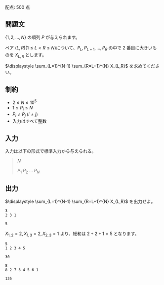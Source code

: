 配点: $500$ 点

## 問題文

$\{1, 2, \ldots, N\}$ の順列 $P$ が与えられます。

ペア $(L, R) (1 \le L \lt R \le N)$について、$P_L, P_{L+1}, \ldots, P_R$ の中で $2$ 番目に大きいものを $X_{L, R}$ とします。

$\displaystyle \sum_{L=1}^{N-1} \sum_{R=L+1}^{N} X_{L,R}$ を求めてください。

## 制約

- $2 \le N \le 10^5$
- $1 \le P_i \le N$
- $P_i \neq P_j$ $(i \neq j)$
- 入力はすべて整数

## 入力

入力は以下の形式で標準入力から与えられる。

> $N$
> 
> $P_1$ $P_2$ $\ldots$ $P_N$

## 出力

$\displaystyle \sum_{L=1}^{N-1} \sum_{R=L+1}^{N} X_{L,R}$ を出力せよ。

```input1
3
2 3 1
```

```output1
5
```

$X_{1, 2} = 2, X_{1, 3} = 2, X_{2, 3} = 1$ より、総和は $2 + 2 + 1 = 5$ となります。

```input2
5
1 2 3 4 5
```

```output2
30
```

```input3
8
8 2 7 3 4 5 6 1
```

```output3
136
```